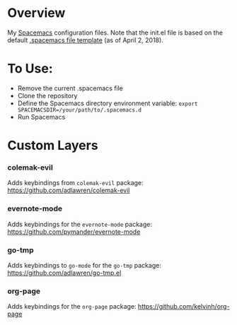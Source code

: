 # Overview

My [Spacemacs](https://github.com/syl20bnr/spacemacs) configuration files. Note that the init.el file is based on the default [.spacemacs file template](https://github.com/syl20bnr/spacemacs/blob/master/core/templates/.spacemacs.template) (as of April 2, 2018).

# To Use:

- Remove the current .spacemacs file
- Clone the repository
- Define the Spacemacs directory environment variable: `export SPACEMACSDIR=/your/path/to/.spacemacs.d`
- Run Spacemacs

# Custom Layers

### colemak-evil

Adds keybindings from `colemak-evil` package: https://github.com/adlawren/colemak-evil

### evernote-mode

Adds keybindings for the `evernote-mode` package: https://github.com/pymander/evernote-mode

### go-tmp

Adds keybindings to `go-mode` for the `go-tmp` package: https://github.com/adlawren/go-tmp.el

### org-page

Adds keybindings for the `org-page` package: https://github.com/kelvinh/org-page
